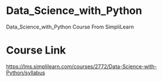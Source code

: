 # Data_Science_with_Python
Data_Science_with_Python Course From SimpliLearn
# Course Link
https://lms.simplilearn.com/courses/2772/Data-Science-with-Python/syllabus
